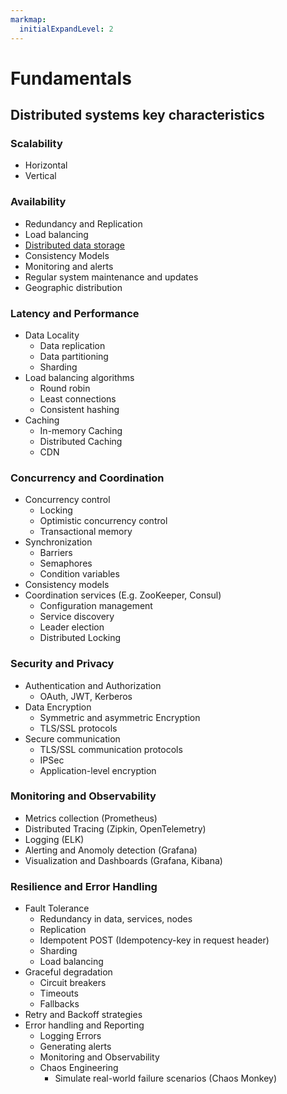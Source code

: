 ```yaml
---
markmap:
  initialExpandLevel: 2
---
```

# Fundamentals

## Distributed systems key characteristics

### Scalability

- Horizontal
- Vertical

### Availability

- Redundancy and Replication
- Load balancing
- [Distributed data storage](./distributed-data-storage.md)
- Consistency Models
- Monitoring and alerts
- Regular system
  maintenance and updates
- Geographic distribution

### Latency and Performance

- Data Locality
  - Data replication
  - Data partitioning
  - Sharding
- Load balancing
  algorithms
  - Round robin
  - Least connections
  - Consistent hashing
- Caching
  - In-memory Caching
  - Distributed Caching
  - CDN

### Concurrency and Coordination

- Concurrency control
  - Locking
  - Optimistic concurrency control
  - Transactional memory
- Synchronization
  - Barriers
  - Semaphores
  - Condition variables
- Consistency models
- Coordination services
  (E.g. ZooKeeper, Consul)
  - Configuration management
  - Service discovery
  - Leader election
  - Distributed Locking

### Security and Privacy

- Authentication and Authorization
  - OAuth, JWT, Kerberos
- Data Encryption
  - Symmetric and
    asymmetric Encryption
  - TLS/SSL protocols
- Secure communication
  - TLS/SSL communication
    protocols
  - IPSec
  - Application-level
    encryption

### Monitoring and Observability

- Metrics collection
  (Prometheus)
- Distributed Tracing
  (Zipkin, OpenTelemetry)
- Logging
  (ELK)
- Alerting and
  Anomoly detection
  (Grafana)
- Visualization and
  Dashboards
  (Grafana, Kibana)

### Resilience and Error Handling

- Fault Tolerance
  - Redundancy in data,
    services, nodes
  - Replication
  - Idempotent POST
    (Idempotency-key in request header)
  - Sharding
  - Load balancing
- Graceful degradation
  - Circuit breakers
  - Timeouts
  - Fallbacks
- Retry and Backoff
  strategies
- Error handling
  and Reporting
  - Logging Errors
  - Generating alerts
  - Monitoring and
    Observability
  - Chaos Engineering
    - Simulate real-world
      failure scenarios
      (Chaos Monkey)
